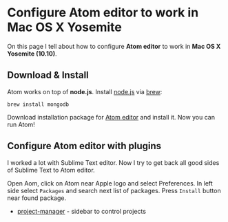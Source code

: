 Configure Atom editor to work in Mac OS X Yosemite
==========

On this page I tell about how to configure **Atom editor** to work in **Mac OS X Yosemite (10.10)**.


Download & Install
----------

Atom works on top of **node.js**. Install [node.js](http://nodejs.org) via [brew](http://brew.sh):

```
brew install mongodb
```

Download installation package for [Atom editor](https://atom.io) and install it. Now you can run Atom!


Configure Atom editor with plugins
----------

I worked a lot with Sublime Text editor. Now I try to get back all good sides of Sublime Text to Atom editor.

Open Aom, click on Atom near Apple logo and select Preferences. In left side select `Packages` and search next list of packages. Press `Install` button near found package.
- [project-manager](https://atom.io/packages/project-manager) - sidebar to control projects
